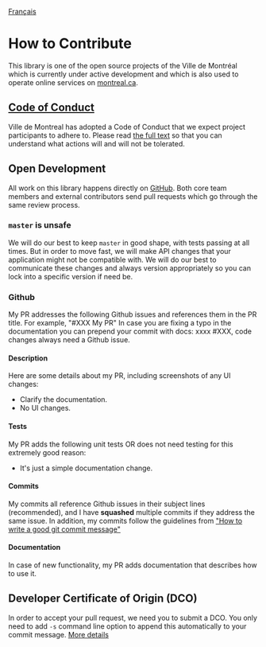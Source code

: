 [Français](CONTRIBUTING_FR.md)

# How to Contribute

This library is one of the open source projects of the Ville de Montréal which is currently under active development and which is also used to operate online services on [montreal.ca](https://montreal.ca).

## [Code of Conduct](http://ville.montreal.qc.ca/pls/portal/docs/page/intra_fr/media/documents/code_conduite_employes.pdf)

Ville de Montreal has adopted a Code of Conduct that we expect project participants to adhere to. Please read [the full text](http://ville.montreal.qc.ca/pls/portal/docs/page/intra_fr/media/documents/code_conduite_employes.pdf) so that you can understand what actions will and will not be tolerated.

## Open Development

All work on this library happens directly on [GitHub](/). Both core team members and external contributors send pull requests which go through the same review process.

### `master` is unsafe

We will do our best to keep `master` in good shape, with tests passing at all times. But in order to move fast, we will make API changes that your application might not be compatible with. We will do our best to communicate these changes and always version appropriately so you can lock into a specific version if need be.

### Github

My PR addresses the following Github issues and references them in the PR title. For example, "#XXX My PR"
In case you are fixing a typo in the documentation you can prepend your commit with docs: xxxx #XXX, code changes always need a Github issue.

#### Description

Here are some details about my PR, including screenshots of any UI changes:

- Clarify the documentation.
- No UI changes.

#### Tests

My PR adds the following unit tests OR does not need testing for this extremely good reason:

- It's just a simple documentation change.

#### Commits

My commits all reference Github issues in their subject lines (recommended),
and I have **squashed** multiple commits if they address the same issue.
In addition, my commits follow the guidelines from ["How to write a good git commit message"](https://www.conventionalcommits.org/en/v1.0.0-beta.3)

#### Documentation

In case of new functionality, my PR adds documentation that describes how to use it.

## Developer Certificate of Origin (DCO)

In order to accept your pull request, we need you to submit a DCO. You only need to add `-s` command line option to append this automatically to your commit message.
[More details](https://github.com/probot/dco)
